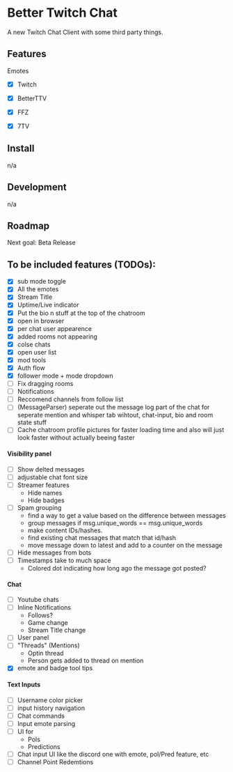 # Better Twitch Chat

A new Twitch Chat Client with some third party things.


## Features

Emotes
- [x] Twitch
- [x] BetterTTV
- [x] FFZ
- [x] 7TV


## Install

n/a


## Development

n/a


## Roadmap

Next goal: Beta Release

## To be included features (TODOs):
- [x] sub mode toggle
- [x] All the emotes
- [x] Stream Title
- [x] Uptime/Live indicator
- [x] Put the bio n stuff at the top of the chatroom
- [x] open in browser
- [x] per chat user appearence
- [x] added rooms not appearing
- [x] colse chats
- [x] open user list
- [x] mod tools
- [x] Auth flow
- [x] follower mode + mode dropdown
- [ ] Fix dragging rooms
- [ ] Notifications
- [ ] Reccomend channels from follow list
- [ ] (MessageParser) seperate out the message log part of the chat for seperate mention and whisper tab wihtout, chat-input, bio and room state stuff
- [ ] Cache chatroom profile pictures for faster loading time and also will just look faster without actually beeing faster

#### Visibility panel
- [ ] Show delted messages
- [ ] adjustable chat font size
- [ ] Streamer features
    - Hide names
    - Hide badges
- [ ] Spam grouping
    - find a way to get a value based on the difference between messages
    - group messages if msg.unique_words == msg.unique_words
    - make content IDs/hashes.
    - find existing chat messages that match that id/hash
    - move message down to latest and add to a counter on the message
- [ ] Hide messages from bots
- [ ] Timestamps take to much space
    - Colored dot indicating how long ago the message got posted?

#### Chat
- [ ] Youtube chats
- [ ] Inline Notifications
    - Follows?
    - Game change
    - Stream Title change
- [ ] User panel
- [ ] "Threads" (Mentions)
    - Optin thread
    - Person gets added to thread on mention
- [x] emote and badge tool tips

#### Text Inputs
- [ ] Username color picker
- [ ] input history navigation
- [ ] Chat commands
- [ ] Input emote parsing
- [ ] UI for
    - Pols
    - Predictions
- [ ] Chat input UI like the discord one with emote, pol/Pred feature, etc
- [ ] Channel Point Redemtions
